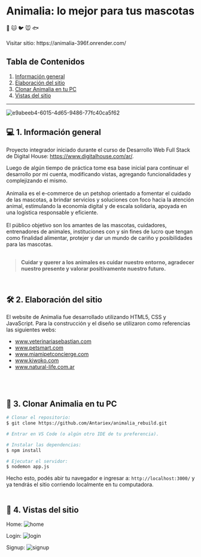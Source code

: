 <h1>Animalia: lo mejor para tus mascotas</h1>
🐶 🐱 🐦 🐭 🐟
<br>
<br>
Visitar sitio: https://animalia-396f.onrender.com/

## Tabla de Contenidos
1. <a href="#-1-informaci%C3%B3n-general">Información general</a>  
2. <a href="#%EF%B8%8F-2-elaboraci%C3%B3n-del-sitio">Elaboración del sitio</a>  
3. <a href="#-3-clonar-animalia-en-tu-pc">Clonar Animalia en tu PC</a>
4. <a href="#-4-Vistas-del-sitio">Vistas del sitio</a>
  
  ---  

![e9abeeb4-6015-4d65-9486-77fc40ca5f62](https://user-images.githubusercontent.com/100479971/164115117-5990176e-ac1e-4db5-927b-f222dafb2893.jpg)

<h2>💻 1. Información general</h2>

Proyecto integrador iniciado durante el curso de Desarrollo Web Full Stack de Digital House: https://www.digitalhouse.com/ar/.

Luego de algún tiempo de práctica tome esa base inicial para continuar el desarrollo por mi cuenta, modificando vistas, agregando funcionalidades y complejizando el mismo.
<br>
<br>
Animalia es el e-commerce de un petshop orientado a fomentar el cuidado de las mascotas, a brindar servicios y soluciones con foco hacia la atención animal, estimulando la economía digital y de escala solidaria, apoyada en una logística responsable y eficiente.
<br>
<br>
El público objetivo son los amantes de las mascotas, cuidadores, entrenadores de animales, instituciones con y sin fines de lucro que tengan como finalidad alimentar, protejer y dar un mundo de cariño y posibilidades para las mascotas.
<br> 
<br>
> **Cuidar y querer a los animales es cuidar nuestro entorno, agradecer nuestro presente y valorar positivamente nuestro futuro.**
<br>
<h2>🛠️ 2. Elaboración del sitio</h2>  
  
El website de Animalia fue desarrollado utilizando HTML5, CSS y JavaScript. Para la construcción y el diseño se utilizaron como referencias las siguientes webs:
- www.veterinariasebastian.com  
- www.petsmart.com  
- www.miamipetconcierge.com  
- www.kiwoko.com  
- www.natural-life.com.ar
<br>
<br>
<h2>👷 3. Clonar Animalia en tu PC</h2>

```bash
# Clonar el repositorio:
$ git clone https://github.com/Antariex/animalia_rebuild.git

# Entrar en VS Code (o algún otro IDE de tu preferencia).

# Instalar las dependencias:
$ npm install

# Ejecutar el servidor:
$ nodemon app.js

```

Hecho esto, podés abir tu navegador e ingresar a: `http://localhost:3000/` y ya tendrás el sitio corriendo localmente en tu computadora.
<br>
<br>
<h2>👀 4. Vistas del sitio</h2>

Home:
![home](https://github.com/Antariex/animalia_rebuild/assets/100479971/4d79fec8-98b8-4c5b-894e-1ac91e88f88d)

Login:
![login](https://github.com/Antariex/animalia_rebuild/assets/100479971/4df9f480-a0e1-47b2-a6c2-4739736c7995)

Signup:
![signup](https://github.com/Antariex/animalia_rebuild/assets/100479971/7a90fd90-c11e-450a-b592-82a275250ab0)
